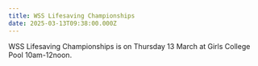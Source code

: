 ```yaml
---
title: WSS Lifesaving Championships
date: 2025-03-13T09:38:00.000Z
---
```

WSS Lifesaving Championships is on Thursday 13 March at Girls College Pool 10am-12noon.
